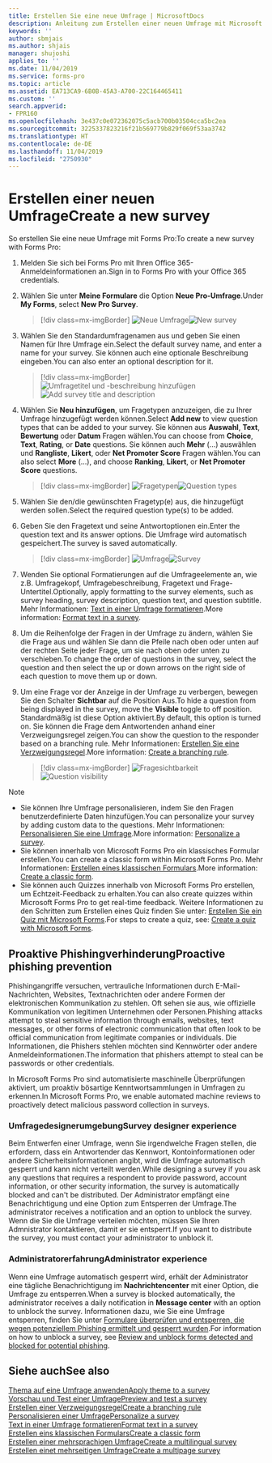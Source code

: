 ```yaml
---
title: Erstellen Sie eine neue Umfrage | MicrosoftDocs
description: Anleitung zum Erstellen einer neuen Umfrage mit Microsoft Forms Pro.
keywords: ''
author: sbmjais
ms.author: shjais
manager: shujoshi
applies_to: ''
ms.date: 11/04/2019
ms.service: forms-pro
ms.topic: article
ms.assetid: EA713CA9-6B0B-45A3-A700-22C164465411
ms.custom: ''
search.appverid:
- FPR160
ms.openlocfilehash: 3e437c0e072362075c5acb700b03504cca5bc2ea
ms.sourcegitcommit: 3225337823216f21b569779b829f069f53aa3742
ms.translationtype: HT
ms.contentlocale: de-DE
ms.lasthandoff: 11/04/2019
ms.locfileid: "2750930"
---
```

# <a name="create-a-new-survey"></a><span data-ttu-id="60398-103">Erstellen einer neuen Umfrage</span><span class="sxs-lookup"><span data-stu-id="60398-103">Create a new survey</span></span>

<span data-ttu-id="60398-104">So erstellen Sie eine neue Umfrage mit Forms Pro:</span><span class="sxs-lookup"><span data-stu-id="60398-104">To create a new survey with Forms Pro:</span></span>

1.  <span data-ttu-id="60398-105">Melden Sie sich bei Forms Pro mit Ihren Office 365-Anmeldeinformationen an.</span><span class="sxs-lookup"><span data-stu-id="60398-105">Sign in to Forms Pro with your Office 365 credentials.</span></span>

2.  <span data-ttu-id="60398-106">Wählen Sie unter **Meine Formulare** die Option **Neue Pro-Umfrage**.</span><span class="sxs-lookup"><span data-stu-id="60398-106">Under **My Forms**, select **New Pro Survey**.</span></span>

    > [!div class=mx-imgBorder]
    > <span data-ttu-id="60398-107">![Neue Umfrage](media/new-survey-button.png "Neue Umfrage")</span><span class="sxs-lookup"><span data-stu-id="60398-107">![New survey](media/new-survey-button.png "New survey")</span></span> 

3.  <span data-ttu-id="60398-108">Wählen Sie den Standardumfragenamen aus und geben Sie einen Namen für Ihre Umfrage ein.</span><span class="sxs-lookup"><span data-stu-id="60398-108">Select the default survey name, and enter a name for your survey.</span></span> <span data-ttu-id="60398-109">Sie können auch eine optionale Beschreibung eingeben.</span><span class="sxs-lookup"><span data-stu-id="60398-109">You can also enter an optional description for it.</span></span>

    > [!div class=mx-imgBorder]
    > <span data-ttu-id="60398-110">![Umfragetitel und -beschreibung hinzufügen](media/survey-title.png "Umfragetitel und -beschreibung hinzufügen")</span><span class="sxs-lookup"><span data-stu-id="60398-110">![Add survey title and description](media/survey-title.png "Add survey title and description")</span></span> 

4.  <span data-ttu-id="60398-111">Wählen Sie **Neu hinzufügen**, um Fragetypen anzuzeigen, die zu Ihrer Umfrage hinzugefügt werden können.</span><span class="sxs-lookup"><span data-stu-id="60398-111">Select **Add new** to view question types that can be added to your survey.</span></span> <span data-ttu-id="60398-112">Sie können aus **Auswahl**, **Text**, **Bewertung** oder **Datum** Fragen wählen.</span><span class="sxs-lookup"><span data-stu-id="60398-112">You can choose from **Choice**, **Text**, **Rating**, or **Date** questions.</span></span> <span data-ttu-id="60398-113">Sie können auch **Mehr** (...) auswählen und **Rangliste**, **Likert**, oder **Net Promoter Score** Fragen wählen.</span><span class="sxs-lookup"><span data-stu-id="60398-113">You can also select **More** (...), and choose **Ranking**, **Likert**, or **Net Promoter Score** questions.</span></span>

    > [!div class=mx-imgBorder]
    > <span data-ttu-id="60398-114">![Fragetypen](media/ques-types.png "Fragetypen")</span><span class="sxs-lookup"><span data-stu-id="60398-114">![Question types](media/ques-types.png "Question types")</span></span> 

5.  <span data-ttu-id="60398-115">Wählen Sie den/die gewünschten Fragetyp(e) aus, die hinzugefügt werden sollen.</span><span class="sxs-lookup"><span data-stu-id="60398-115">Select the required question type(s) to be added.</span></span>

6.  <span data-ttu-id="60398-116">Geben Sie den Fragetext und seine Antwortoptionen ein.</span><span class="sxs-lookup"><span data-stu-id="60398-116">Enter the question text and its answer options.</span></span> <span data-ttu-id="60398-117">Die Umfrage wird automatisch gespeichert.</span><span class="sxs-lookup"><span data-stu-id="60398-117">The survey is saved automatically.</span></span>

    > [!div class=mx-imgBorder]
    > <span data-ttu-id="60398-118">![Umfrage](media/survey.png "Umfrage")</span><span class="sxs-lookup"><span data-stu-id="60398-118">![Survey](media/survey.png "Survey")</span></span> 

7. <span data-ttu-id="60398-119">Wenden Sie optional Formatierungen auf die Umfrageelemente an, wie z.B. Umfragekopf, Umfragebeschreibung, Fragetext und Frage-Untertitel.</span><span class="sxs-lookup"><span data-stu-id="60398-119">Optionally, apply formatting to the survey elements, such as survey heading, survey description, question text, and question subtitle.</span></span> <span data-ttu-id="60398-120">Mehr Informationen: [Text in einer Umfrage formatieren](survey-text-format.md).</span><span class="sxs-lookup"><span data-stu-id="60398-120">More information: [Format text in a survey](survey-text-format.md).</span></span>

8. <span data-ttu-id="60398-121">Um die Reihenfolge der Fragen in der Umfrage zu ändern, wählen Sie die Frage aus und wählen Sie dann die Pfeile nach oben oder unten auf der rechten Seite jeder Frage, um sie nach oben oder unten zu verschieben.</span><span class="sxs-lookup"><span data-stu-id="60398-121">To change the order of questions in the survey, select the question and then select the up or down arrows on the right side of each question to move them up or down.</span></span>

9. <span data-ttu-id="60398-122">Um eine Frage vor der Anzeige in der Umfrage zu verbergen, bewegen Sie den Schalter **Sichtbar** auf die Position Aus.</span><span class="sxs-lookup"><span data-stu-id="60398-122">To hide a question from being displayed in the survey, move the **Visible** toggle to off position.</span></span> <span data-ttu-id="60398-123">Standardmäßig ist diese Option aktiviert.</span><span class="sxs-lookup"><span data-stu-id="60398-123">By default, this option is turned on.</span></span> <span data-ttu-id="60398-124">Sie können die Frage dem Antwortenden anhand einer Verzweigungsregel zeigen.</span><span class="sxs-lookup"><span data-stu-id="60398-124">You can show the question to the responder based on a branching rule.</span></span> <span data-ttu-id="60398-125">Mehr Informationen: [Erstellen Sie eine Verzweigungsregel](create-branching-rule.md).</span><span class="sxs-lookup"><span data-stu-id="60398-125">More information: [Create a branching rule](create-branching-rule.md).</span></span>

    > [!div class=mx-imgBorder]
    > <span data-ttu-id="60398-126">![Fragesichtbarkeit](media/visibility-option.png "Fragesichtbarkeit")</span><span class="sxs-lookup"><span data-stu-id="60398-126">![Question visibility](media/visibility-option.png "Question visibility")</span></span> 

> [!NOTE]
> - <span data-ttu-id="60398-127">Sie können Ihre Umfrage personalisieren, indem Sie den Fragen benutzerdefinierte Daten hinzufügen.</span><span class="sxs-lookup"><span data-stu-id="60398-127">You can personalize your survey by adding custom data to the questions.</span></span> <span data-ttu-id="60398-128">Mehr Informationen: [Personalisieren Sie eine Umfrage](personalize-survey.md).</span><span class="sxs-lookup"><span data-stu-id="60398-128">More information: [Personalize a survey](personalize-survey.md).</span></span>
> - <span data-ttu-id="60398-129">Sie können innerhalb von Microsoft Forms Pro ein klassisches Formular erstellen.</span><span class="sxs-lookup"><span data-stu-id="60398-129">You can create a classic form within Microsoft Forms Pro.</span></span> <span data-ttu-id="60398-130">Mehr Informationen: [Erstellen eines klassischen Formulars](create-classic-form.md).</span><span class="sxs-lookup"><span data-stu-id="60398-130">More information: [Create a classic form](create-classic-form.md).</span></span>
> - <span data-ttu-id="60398-131">Sie können auch Quizzes innerhalb von Microsoft Forms Pro erstellen, um Echtzeit-Feedback zu erhalten.</span><span class="sxs-lookup"><span data-stu-id="60398-131">You can also create quizzes within Microsoft Forms Pro to get real-time feedback.</span></span> <span data-ttu-id="60398-132">Weitere Informationen zu den Schritten zum Erstellen eines Quiz finden Sie unter: [Erstellen Sie ein Quiz mit Microsoft Forms](https://support.office.com/article/create-a-quiz-with-microsoft-forms-a082a018-24a1-48c1-b176-4b3616cdc83d).</span><span class="sxs-lookup"><span data-stu-id="60398-132">For steps to create a quiz, see: [Create a quiz with Microsoft Forms](https://support.office.com/article/create-a-quiz-with-microsoft-forms-a082a018-24a1-48c1-b176-4b3616cdc83d).</span></span>

## <a name="proactive-phishing-prevention"></a><span data-ttu-id="60398-133">Proaktive Phishingverhinderung</span><span class="sxs-lookup"><span data-stu-id="60398-133">Proactive phishing prevention</span></span>

<span data-ttu-id="60398-134">Phishingangriffe versuchen, vertrauliche Informationen durch E-Mail-Nachrichten, Websites, Textnachrichten oder andere Formen der elektronischen Kommunikation zu stehlen. Oft sehen sie aus, wie offizielle Kommunikation von legitimen Unternehmen oder Personen.</span><span class="sxs-lookup"><span data-stu-id="60398-134">Phishing attacks attempt to steal sensitive information through emails, websites, text messages, or other forms of electronic communication that often look to be official communication from legitimate companies or individuals.</span></span> <span data-ttu-id="60398-135">Die Informationen, die Phishers stehlen möchten sind Kennwörter oder andere Anmeldeinformationen.</span><span class="sxs-lookup"><span data-stu-id="60398-135">The information that phishers attempt to steal can be passwords or other credentials.</span></span>

<span data-ttu-id="60398-136">In Microsoft Forms Pro sind automatisierte maschinelle Überprüfungen aktiviert, um proaktiv bösartige Kenntwortsammlungen in Umfragen zu erkennen.</span><span class="sxs-lookup"><span data-stu-id="60398-136">In Microsoft Forms Pro, we enable automated machine reviews to proactively detect malicious password collection in surveys.</span></span>

### <a name="survey-designer-experience"></a><span data-ttu-id="60398-137">Umfragedesignerumgebung</span><span class="sxs-lookup"><span data-stu-id="60398-137">Survey designer experience</span></span>

<span data-ttu-id="60398-138">Beim Entwerfen einer Umfrage, wenn Sie irgendwelche Fragen stellen, die erfordern, dass ein Antwortender das Kennwort, Kontoinformationen oder andere Sicherheitsinformationen angibt, wird die Umfrage automatisch gesperrt und kann nicht verteilt werden.</span><span class="sxs-lookup"><span data-stu-id="60398-138">While designing a survey if you ask any questions that requires a respondent to provide password, account information, or other security information, the survey is automatically blocked and can't be distributed.</span></span> <span data-ttu-id="60398-139">Der Administrator empfängt eine Benachrichtigung und eine Option zum Entsperren der Umfrage.</span><span class="sxs-lookup"><span data-stu-id="60398-139">The administrator receives a notification and an option to unblock the survey.</span></span> <span data-ttu-id="60398-140">Wenn die Sie die Umfrage verteilen möchten, müssen Sie Ihren Admnistrator kontaktieren, damit er sie entsperrt.</span><span class="sxs-lookup"><span data-stu-id="60398-140">If you want to distribute the survey, you must contact your administrator to unblock it.</span></span>

### <a name="administrator-experience"></a><span data-ttu-id="60398-141">Administratorerfahrung</span><span class="sxs-lookup"><span data-stu-id="60398-141">Administrator experience</span></span>

<span data-ttu-id="60398-142">Wenn eine Umfrage automatisch gesperrt wird, erhält der Administrator eine tägliche Benachrichtigung im **Nachrichtencenter** mit einer Option, die Umfrage zu entsperren.</span><span class="sxs-lookup"><span data-stu-id="60398-142">When a survey is blocked automatically, the administrator receives a daily notification in **Message center** with an option to unblock the survey.</span></span> <span data-ttu-id="60398-143">Informationen dazu, wie Sie eine Umfrage entsperren, finden Sie unter [Formulare überprüfen und entsperren, die wegen potenziellem Phishing ermittelt und gesperrt wurden](https://support.office.com/article/review-and-unblock-forms-detected-and-blocked-for-potential-phishing-879a90d7-6ef9-4145-933a-fb53a430bced).</span><span class="sxs-lookup"><span data-stu-id="60398-143">For information on how to unblock a survey, see [Review and unblock forms detected and blocked for potential phishing](https://support.office.com/article/review-and-unblock-forms-detected-and-blocked-for-potential-phishing-879a90d7-6ef9-4145-933a-fb53a430bced).</span></span>

## <a name="see-also"></a><span data-ttu-id="60398-144">Siehe auch</span><span class="sxs-lookup"><span data-stu-id="60398-144">See also</span></span>

[<span data-ttu-id="60398-145">Thema auf eine Umfrage anwenden</span><span class="sxs-lookup"><span data-stu-id="60398-145">Apply theme to a survey</span></span>](apply-theme.md)<br>
[<span data-ttu-id="60398-146">Vorschau und Test einer Umfrage</span><span class="sxs-lookup"><span data-stu-id="60398-146">Preview and test a survey</span></span>](preview-test-survey.md)<br>
[<span data-ttu-id="60398-147">Erstellen einer Verzweigungsregel</span><span class="sxs-lookup"><span data-stu-id="60398-147">Create a branching rule</span></span>](create-branching-rule.md)<br>
[<span data-ttu-id="60398-148">Personalisieren einer Umfrage</span><span class="sxs-lookup"><span data-stu-id="60398-148">Personalize a survey</span></span>](personalize-survey.md)<br>
[<span data-ttu-id="60398-149">Text in einer Umfrage formatieren</span><span class="sxs-lookup"><span data-stu-id="60398-149">Format text in a survey</span></span>](survey-text-format.md)<br>
[<span data-ttu-id="60398-150">Erstellen eins klassischen Formulars</span><span class="sxs-lookup"><span data-stu-id="60398-150">Create a classic form</span></span>](create-classic-form.md)<br>
[<span data-ttu-id="60398-151">Erstellen einer mehrsprachigen Umfrage</span><span class="sxs-lookup"><span data-stu-id="60398-151">Create a multilingual survey</span></span>](create-multilingual-survey.md)<br>
[<span data-ttu-id="60398-152">Erstellen einet mehrseitigen Umfrage</span><span class="sxs-lookup"><span data-stu-id="60398-152">Create a multipage survey</span></span>](create-multipage-survey.md)
